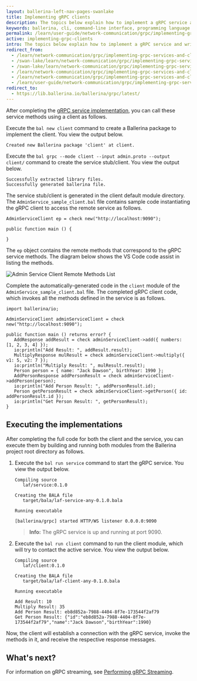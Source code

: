 ```yaml
---
layout: ballerina-left-nav-pages-swanlake
title: Implementing gRPC clients
description: The topics below explain how to implement a gRPC service and write a client to invoke it.
keywords: ballerina, cli, command-line interface, programming language
permalink: /learn/user-guide/network-communication/grpc/implementing-grpc-services-and-clients/implementing-grpc-clients/
active: implementing-grpc-clients
intro: The topics below explain how to implement a gRPC service and write a client to invoke it. 
redirect_from:
  - /learn/network-communication/grpc/implementing-grpc-services-and-clients
  - /swan-lake/learn/network-communication/grpc/implementing-grpc-services-and-clients/
  - /swan-lake/learn/network-communication/grpc/implementing-grpc-services-and-clients
  - /learn/network-communication/grpc/implementing-grpc-services-and-clients/
  - /learn/network-communication/grpc/implementing-grpc-services-and-clients
  - /learn/user-guide/network-communication/grpc/implementing-grpc-services-and-clients
redirect_to:
  - https://lib.ballerina.io/ballerina/grpc/latest/
---
```


After completing the [gRPC service implementation](/learn/user-guide/network-communication/grpc/implementing-grpc-services-and-clients/implementing-grpc-services/), you can call these service methods using a client as follows. 

Execute the `bal new client` command to create a Ballerina package to implement the client. You view the output below.

```
Created new Ballerina package 'client' at client.
```

Execute the `bal grpc --mode client --input admin.proto --output client/` command to create the service stub/client. You view the output below.

```
Successfully extracted library files.
Successfully generated ballerina file.
```

The service stub/client is generated in the client default module directory. The `AdminService_sample_client.bal` file contains sample code instantiating the gRPC client to access the remote service as follows.

```ballerina
AdminServiceClient ep = check new("http://localhost:9090");

public function main () {

}
```

The `ep` object contains the remote methods that correspond to the gRPC service methods. The diagram below shows the VS Code code assist in listing the methods. 

![Admin Service Client Remote Methods List](/learn/images/grpc-service-functions-list.png)

Complete the automatically-generated code in the `client` module of the `AdminService_sample_client.bal` file. The completed gRPC client code, which invokes all the methods defined in the service is as follows. 

```ballerina
import ballerina/io;

AdminServiceClient adminServiceClient = check new("http://localhost:9090");

public function main () returns error? {
   AddResponse addResult = check adminServiceClient->add({ numbers: [1, 2, 3, 4] });
   io:println("Add Result: ", addResult.result);
   MultiplyResponse mulResult = check adminServiceClient->multiply({ v1: 5, v2: 7 });
   io:println("Multiply Result: ", mulResult.result);
   Person person = { name: "Jack Dawson", birthYear: 1990 };
   AddPersonResponse addPersonResult = check adminServiceClient->addPerson(person);
   io:println("Add Person Result: ", addPersonResult.id);
   Person getPersonResult = check adminServiceClient->getPerson({ id: addPersonResult.id });
   io:println("Get Person Result: ", getPersonResult);
}
```

## Executing the implementations

After completing the full code for both the client and the service, you can execute them by building and running both modules from the Ballerina project root directory as follows. 

1. Execute the `bal run service` command to start the gRPC service. You view the output below.

   ```
   Compiling source
      laf/service:0.1.0

   Creating the BALA file
      target/bala/laf-service-any-0.1.0.bala

   Running executable

   [ballerina/grpc] started HTTP/WS listener 0.0.0.0:9090
   ```

   >**Info:** The gRPC service is up and running at port 9090.

2. Execute the `bal run client` command to run the client module, which will try to contact the active service. You view the output below.

   ```
   Compiling source
      laf/client:0.1.0

   Creating the BALA file
      target/bala/laf-client-any-0.1.0.bala

   Running executable

   Add Result: 10
   Multiply Result: 35
   Add Person Result: eb8d852a-7988-4404-8f7e-173544f2af79
   Get Person Result: {"id":"eb8d852a-7988-4404-8f7e-173544f2af79","name":"Jack Dawson","birthYear":1990}
   ```

Now, the client will establish a connection with the gRPC service, invoke the methods in it, and receive the respective response messages. 

## What's next?

For information on gRPC streaming, see [Performing gRPC Streaming](/learn/network-communication/grpc/performing-grpc-streaming/).

<style> #tree-expand-all, #tree-collapse-all, .cTocElements {display:none;} .cGitButtonContainer {padding-left: 40px;} </style>

